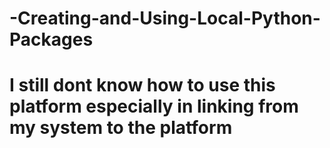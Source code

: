 # -Creating-and-Using-Local-Python-Packages
# I still dont know how to use this platform especially in linking from my system to the platform
